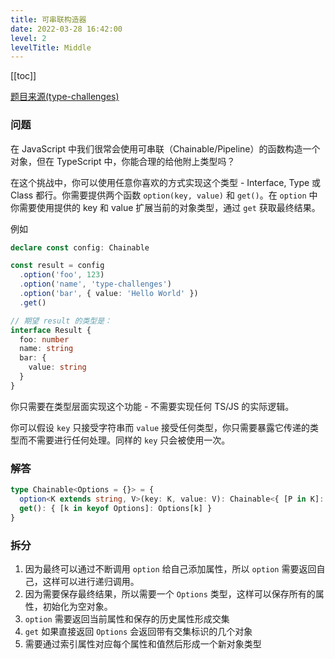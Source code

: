 ```yaml
---
title: 可串联构造器
date: 2022-03-28 16:42:00
level: 2
levelTitle: Middle
---
```


[[toc]]

[题目来源(type-challenges)](https://github.com/type-challenges/type-challenges/blob/master/questions/12-medium-chainable-options/README.zh-CN.md)
### 问题
在 JavaScript 中我们很常会使用可串联（Chainable/Pipeline）的函数构造一个对象，但在 TypeScript 中，你能合理的给他附上类型吗？

在这个挑战中，你可以使用任意你喜欢的方式实现这个类型 - Interface, Type 或 Class 都行。你需要提供两个函数 `option(key, value)` 和 `get()`。在 `option` 中你需要使用提供的 key 和 value 扩展当前的对象类型，通过 `get` 获取最终结果。

例如

```typescript
declare const config: Chainable

const result = config
  .option('foo', 123)
  .option('name', 'type-challenges')
  .option('bar', { value: 'Hello World' })
  .get()

// 期望 result 的类型是：
interface Result {
  foo: number
  name: string
  bar: {
    value: string
  }
}
```

你只需要在类型层面实现这个功能 - 不需要实现任何 TS/JS 的实际逻辑。

你可以假设 `key` 只接受字符串而 `value` 接受任何类型，你只需要暴露它传递的类型而不需要进行任何处理。同样的 `key` 只会被使用一次。

### 解答

```typescript
type Chainable<Options = {}> = {
  option<K extends string, V>(key: K, value: V): Chainable<{ [P in K]: V } & Options>
  get(): { [k in keyof Options]: Options[k] }
}
```

### 拆分
1. 因为最终可以通过不断调用 `option` 给自己添加属性，所以 `option` 需要返回自己，这样可以进行递归调用。
2. 因为需要保存最终结果，所以需要一个 `Options` 类型，这样可以保存所有的属性，初始化为空对象。
3. `option` 需要返回当前属性和保存的历史属性形成交集
4. `get` 如果直接返回 `Options` 会返回带有交集标识的几个对象
5. 需要通过索引属性对应每个属性和值然后形成一个新对象类型

